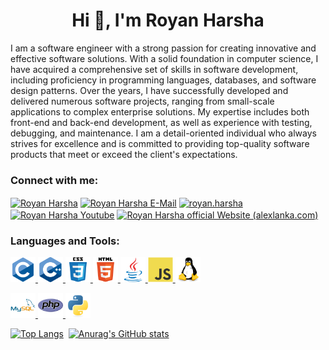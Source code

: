 <h1 align="center">Hi 👋, I'm Royan Harsha</h1>
  
<p>I am a software engineer with a strong passion for creating innovative and effective software solutions. With a solid foundation in computer science, I have acquired a comprehensive set of skills in software development, including proficiency in programming languages, databases, and software design patterns. Over the years, I have successfully developed and delivered numerous software projects, ranging from small-scale applications to complex enterprise solutions. My expertise includes both front-end and back-end development, as well as experience with testing, debugging, and maintenance. I am a detail-oriented individual who always strives for excellence and is committed to providing top-quality software products that meet or exceed the client's expectations.</p>

<h3 align="left">Connect with me:</h3>
<p align="left">
<a href="https://www.linkedin.com/in/royan-harsha/" target="blank"><img align="center" src="https://raw.githubusercontent.com/rahuldkjain/github-profile-readme-generator/master/src/images/icons/Social/linked-in-alt.svg" alt="Royan Harsha" height="30" width="30" /></a>
<a href="mailto: royanharsha6@gmail.com" target="blank"><img align="center" src="https://user-images.githubusercontent.com/5141132/50740364-7ea80880-1217-11e9-8faf-2348e31beedd.png" alt="Royan Harsha E-Mail" height="30" width="40" /></a>
<a href="https://www.instagram.com/royan.harsha/" target="blank"><img align="center" src="https://raw.githubusercontent.com/rahuldkjain/github-profile-readme-generator/master/src/images/icons/Social/instagram.svg" alt="royan.harsha" height="30" width="40" /></a>
<a href="https://www.youtube.com/@alexlanka831" target="blank"><img align="center" src="https://alexlanka.com/demo/icon/youtube-icon.png" alt="Royan Harsha Youtube" height="40" width="40" /></a>
<a href="https://alexlanka.com/contact/" target="blank"><img align="center" src="https://alexlanka.com/demo/icon/webicon.png" alt="Royan Harsha official Website (alexlanka.com)" height="35" width="35" /></a>
</p>

<h3 align="left">Languages and Tools:</h3>
<p align="left"> 
<a href="https://www.cprogramming.com/" target="_blank" rel="noreferrer"> <img src="https://raw.githubusercontent.com/devicons/devicon/master/icons/c/c-original.svg" alt="c" width="40" height="40"/> </a> <a href="https://www.w3schools.com/cpp/" target="_blank" rel="noreferrer"> <img src="https://raw.githubusercontent.com/devicons/devicon/master/icons/cplusplus/cplusplus-original.svg" alt="cplusplus" width="40" height="40"/> </a> <a href="https://www.w3schools.com/css/" target="_blank" rel="noreferrer"> <img src="https://raw.githubusercontent.com/devicons/devicon/master/icons/css3/css3-original-wordmark.svg" alt="css3" width="40" height="40"/> </a> <a href="https://www.w3.org/html/" target="_blank" rel="noreferrer"> <img src="https://raw.githubusercontent.com/devicons/devicon/master/icons/html5/html5-original-wordmark.svg" alt="html5" width="40" height="40"/> </a> <a href="https://www.java.com" target="_blank" rel="noreferrer"> <img src="https://raw.githubusercontent.com/devicons/devicon/master/icons/java/java-original.svg" alt="java" width="40" height="40"/> </a> <a href="https://developer.mozilla.org/en-US/docs/Web/JavaScript" target="_blank" rel="noreferrer"> <img src="https://raw.githubusercontent.com/devicons/devicon/master/icons/javascript/javascript-original.svg" alt="javascript" width="40" height="40"/> </a> <a href="https://www.linux.org/" target="_blank" rel="noreferrer"> <img src="https://raw.githubusercontent.com/devicons/devicon/master/icons/linux/linux-original.svg" alt="linux" width="40" height="40"/> </a> <a href="https://www.mysql.com/" target="_blank" rel="noreferrer">
  
<img src="https://raw.githubusercontent.com/devicons/devicon/master/icons/mysql/mysql-original-wordmark.svg" alt="mysql" width="40" height="40"/> </a> <a href="https://www.php.net" target="_blank" rel="noreferrer"> <img src="https://raw.githubusercontent.com/devicons/devicon/master/icons/php/php-original.svg" alt="php" width="40" height="40"/> </a> <a href="https://www.python.org" target="_blank" rel="noreferrer"> <img src="https://raw.githubusercontent.com/devicons/devicon/master/icons/python/python-original.svg" alt="python" width="40" height="40"/> </a>

</p>

[![Top Langs](https://github-readme-stats.vercel.app/api/top-langs/?username=CHUKzi&layout=compact)](https://github-readme-stats.vercel.app/api/top-langs/?username=CHUKzi&layout=compact)&nbsp;&nbsp;[![Anurag's GitHub stats](https://github-readme-stats.vercel.app/api?username=CHUKzi)](https://github-readme-stats.vercel.app/api?username=CHUKzi)


<!--
**CHUKzi/CHUKzi** is a ✨ _special_ ✨ repository because its `README.md` (this file) appears on your GitHub profile.

Here are some ideas to get you started:

- 🔭 I’m currently working on ...
- 🌱 I’m currently learning ...
- 👯 I’m looking to collaborate on ...
- 🤔 I’m looking for help with ...
- 💬 Ask me about ...
- 📫 How to reach me: ...
- 😄 Pronouns: ...
- ⚡ Fun fact: ...
-->
